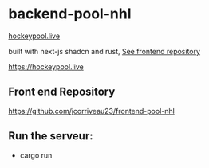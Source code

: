 # backend-pool-nhl

[hockeypool.live](https://hockeypool.live)

built with next-js shadcn and rust, [See frontend repository](https://github.com/jcorriveau23/new-frontend-pool-nhl)


https://hockeypool.live

## Front end Repository

https://github.com/jcorriveau23/frontend-pool-nhl

## Run the serveur:

- cargo run

